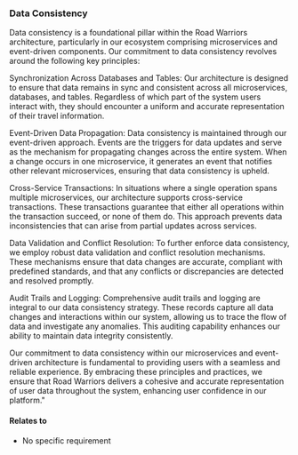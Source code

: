 ### Data Consistency

Data consistency is a foundational pillar within the Road Warriors architecture, particularly in our ecosystem comprising microservices and event-driven components. Our commitment to data consistency revolves around the following key principles:

Synchronization Across Databases and Tables: Our architecture is designed to ensure that data remains in sync and consistent across all microservices, databases, and tables. Regardless of which part of the system users interact with, they should encounter a uniform and accurate representation of their travel information.

Event-Driven Data Propagation: Data consistency is maintained through our event-driven approach. Events are the triggers for data updates and serve as the mechanism for propagating changes across the entire system. When a change occurs in one microservice, it generates an event that notifies other relevant microservices, ensuring that data consistency is upheld.

Cross-Service Transactions: In situations where a single operation spans multiple microservices, our architecture supports cross-service transactions. These transactions guarantee that either all operations within the transaction succeed, or none of them do. This approach prevents data inconsistencies that can arise from partial updates across services.

Data Validation and Conflict Resolution: To further enforce data consistency, we employ robust data validation and conflict resolution mechanisms. These mechanisms ensure that data changes are accurate, compliant with predefined standards, and that any conflicts or discrepancies are detected and resolved promptly.

Audit Trails and Logging: Comprehensive audit trails and logging are integral to our data consistency strategy. These records capture all data changes and interactions within our system, allowing us to trace the flow of data and investigate any anomalies. This auditing capability enhances our ability to maintain data integrity consistently.

Our commitment to data consistency within our microservices and event-driven architecture is fundamental to providing users with a seamless and reliable experience. By embracing these principles and practices, we ensure that Road Warriors delivers a cohesive and accurate representation of user data throughout the system, enhancing user confidence in our platform."

#### Relates to
- No specific requirement